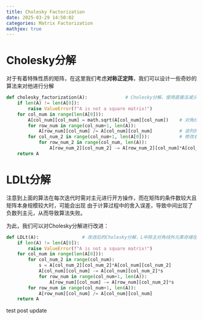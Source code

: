 ```yaml
---
title: Cholesky Factorization
date: 2025-03-29 14:50:02
categories: Matrix Factorization
mathjex: true
---
```


# Cholesky分解
对于有着特殊性质的矩阵，在这里我们考虑**对称正定阵**，我们可以设计一些奇妙的算法来对他进行分解
```python
def cholesky_factorization(A):              # Cholesky分解，使用直接法减少计算量，得到的下三角矩阵L进行了本地化存储
    if len(A) != len(A[0]):
        raise ValueError(f"A is not a square matrix!")
    for col_num in range(len(A[0])):
        A[col_num][col_num] = math.sqrt(A[col_num][col_num])    # 对角线元素
        for row_num in range(col_num+1, len(A)):    
            A[row_num][col_num] /= A[col_num][col_num]          # 该列的下三角部分，计算后直接原地储存
        for col_num_2 in range(col_num+1, len(A[0])):           # 修改右下角剩余矩阵元素的值，提前减去求和中的一项，减少重复计算
            for row_num_2 in range(col_num, len(A)):
                A[row_num_2][col_num_2] -= A[row_num_2][col_num]*A[col_num_2][col_num] 
    return A
```

# LDLt分解
注意到上面的算法在每次迭代时需对主元进行开方操作，而在矩阵的条件数较大且矩阵本身规模较大时，可能会出现
由于计算过程中的舍入误差，导致中间出现了负数列主元，从而导致算法失败。

为此，我们可以对Cholesky分解进行改进：
```python
def LDLt(A):                # 改进后的Cholesky分解，L中除主对角线外元素存储在初始矩阵的对应位置，对角线位置用于存放D中的元素
    if len(A) != len(A[0]):
        raise ValueError(f"A is not a square matrix!")
    for col_num in range(len(A[0])):
        for col_num_2 in range(col_num):
            s = A[col_num_2][col_num_2]*A[col_num][col_num_2]
            A[col_num][col_num] -= A[col_num][col_num_2]*s
            for row_num in range(col_num+1, len(A)):
                A[row_num][col_num] -= A[row_num][col_num_2]*s
        for row_num in range(col_num+1, len(A)):
            A[row_num][col_num] /= A[col_num][col_num]
    return A
```

test post update